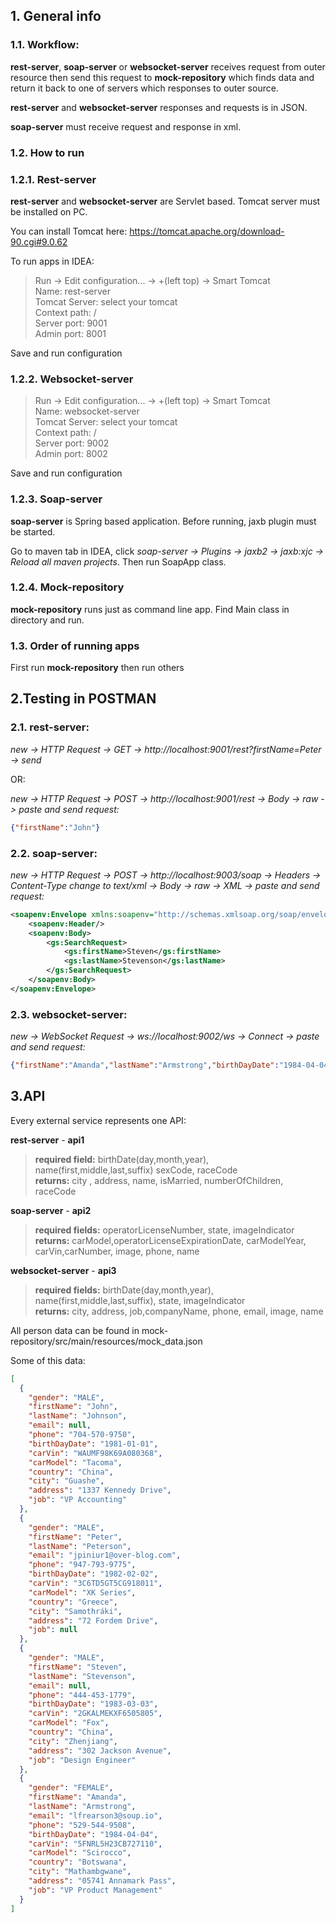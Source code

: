 ## 1. General info

### 1.1. Workflow:

**rest-server**, **soap-server** or **websocket-server** receives request from outer resource then send this request
to **mock-repository** which finds data and return it back to one of servers which responses to outer source.

**rest-server** and **websocket-server** responses and requests is in JSON.

**soap-server** must receive request and response in xml.

### 1.2. How to run

### 1.2.1. Rest-server

**rest-server** and **websocket-server** are Servlet based. Tomcat server must be installed on PC.

You can install Tomcat here: https://tomcat.apache.org/download-90.cgi#9.0.62

To run apps in IDEA:
> Run -> Edit configuration... -> +(left top) -> Smart Tomcat <br>
> Name: rest-server<br>
> Tomcat Server: select your tomcat<br>
> Context path: /<br>
> Server port: 9001<br>
> Admin port: 8001

Save and run configuration

### 1.2.2. Websocket-server

> Run -> Edit configuration... -> +(left top) -> Smart Tomcat <br>
> Name: websocket-server<br>
> Tomcat Server: select your tomcat<br>
> Context path: /<br>
> Server port: 9002<br>
> Admin port: 8002

Save and run configuration

### 1.2.3. Soap-server

**soap-server** is Spring based application. Before running, jaxb plugin must be started.

Go to maven tab in IDEA, click _soap-server -> Plugins -> jaxb2 -> jaxb:xjc -> Reload all maven projects_. Then run
SoapApp class.

### 1.2.4. Mock-repository

**mock-repository** runs just as command line app. Find Main class in directory and run.

### 1.3. Order of running apps

First run **mock-repository** then run others

## 2.Testing in POSTMAN

### 2.1. rest-server:

_new -> HTTP Request -> GET -> http://localhost:9001/rest?firstName=Peter -> send_

OR:

_new -> HTTP Request -> POST -> http://localhost:9001/rest -> Body -> raw -> paste and send request:_

```json
{"firstName":"John"}
```

### 2.2. soap-server:

_new -> HTTP Request -> POST -> http://localhost:9003/soap -> Headers -> Content-Type change to text/xml -> Body -> raw
-> XML -> paste and send request:_

```xml
<soapenv:Envelope xmlns:soapenv="http://schemas.xmlsoap.org/soap/envelope/" xmlns:gs="http://soap.api/xsd">
    <soapenv:Header/>
    <soapenv:Body>
        <gs:SearchRequest>
            <gs:firstName>Steven</gs:firstName>
            <gs:lastName>Stevenson</gs:lastName>
        </gs:SearchRequest>
    </soapenv:Body>
</soapenv:Envelope>
```

### 2.3. websocket-server:

_new -> WebSocket Request -> ws://localhost:9002/ws -> Connect -> paste and send request:_

```json
{"firstName":"Amanda","lastName":"Armstrong","birthDayDate":"1984-04-04","gender":"FEMALE"}
```

## 3.API

Every external service represents one API:

**rest-server** - **api1**
> **required field:** birthDate(day,month,year), name(first,middle,last,suffix) sexCode, raceCode <br>
> **returns:** city , address, name, isMarried, numberOfChildren, raceCode

**soap-server** - **api2**
> **required fields:** operatorLicenseNumber, state, imageIndicator<br>
> **returns:** carModel,operatorLicenseExpirationDate, carModelYear, carVin,carNumber, image, phone, name

**websocket-server** - **api3**
> **required fields:** birthDate(day,month,year), name(first,middle,last,suffix), state, imageIndicator<br>
> **returns:** сity, address, job,companyName, phone, email, image, name

All person data can be found in mock-repository/src/main/resources/mock_data.json

Some of this data:

```json
[
  {
    "gender": "MALE",
    "firstName": "John",
    "lastName": "Johnson",
    "email": null,
    "phone": "704-570-9750",
    "birthDayDate": "1981-01-01",
    "carVin": "WAUMF98K69A080368",
    "carModel": "Tacoma",
    "country": "China",
    "city": "Guashe",
    "address": "1337 Kennedy Drive",
    "job": "VP Accounting"
  },
  {
    "gender": "MALE",
    "firstName": "Peter",
    "lastName": "Peterson",
    "email": "jpiniur1@over-blog.com",
    "phone": "947-793-9775",
    "birthDayDate": "1982-02-02",
    "carVin": "3C6TD5GT5CG918011",
    "carModel": "XK Series",
    "country": "Greece",
    "city": "Samothráki",
    "address": "72 Fordem Drive",
    "job": null
  },
  {
    "gender": "MALE",
    "firstName": "Steven",
    "lastName": "Stevenson",
    "email": null,
    "phone": "444-453-1779",
    "birthDayDate": "1983-03-03",
    "carVin": "2GKALMEKXF6505805",
    "carModel": "Fox",
    "country": "China",
    "city": "Zhenjiang",
    "address": "302 Jackson Avenue",
    "job": "Design Engineer"
  },
  {
    "gender": "FEMALE",
    "firstName": "Amanda",
    "lastName": "Armstrong",
    "email": "lfrearson3@soup.io",
    "phone": "529-544-9508",
    "birthDayDate": "1984-04-04",
    "carVin": "5FNRL5H23CB727110",
    "carModel": "Scirocco",
    "country": "Botswana",
    "city": "Mathambgwane",
    "address": "05741 Annamark Pass",
    "job": "VP Product Management"
  }
]
```
